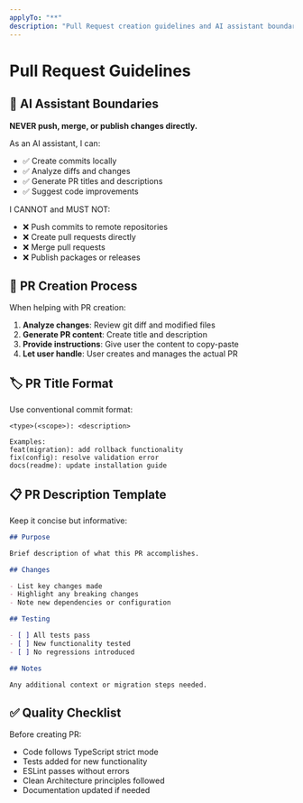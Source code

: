 ```yaml
---
applyTo: "**"
description: "Pull Request creation guidelines and AI assistant boundaries"
---
```


# Pull Request Guidelines

## 🚫 AI Assistant Boundaries

**NEVER push, merge, or publish changes directly.**

As an AI assistant, I can:

- ✅ Create commits locally
- ✅ Analyze diffs and changes
- ✅ Generate PR titles and descriptions
- ✅ Suggest code improvements

I CANNOT and MUST NOT:

- ❌ Push commits to remote repositories
- ❌ Create pull requests directly
- ❌ Merge pull requests
- ❌ Publish packages or releases

## 📝 PR Creation Process

When helping with PR creation:

1. **Analyze changes**: Review git diff and modified files
2. **Generate PR content**: Create title and description
3. **Provide instructions**: Give user the content to copy-paste
4. **Let user handle**: User creates and manages the actual PR

## 🏷️ PR Title Format

Use conventional commit format:

```
<type>(<scope>): <description>

Examples:
feat(migration): add rollback functionality
fix(config): resolve validation error
docs(readme): update installation guide
```

## 📋 PR Description Template

Keep it concise but informative:

```markdown
## Purpose

Brief description of what this PR accomplishes.

## Changes

- List key changes made
- Highlight any breaking changes
- Note new dependencies or configuration

## Testing

- [ ] All tests pass
- [ ] New functionality tested
- [ ] No regressions introduced

## Notes

Any additional context or migration steps needed.
```

## ✅ Quality Checklist

Before creating PR:

- Code follows TypeScript strict mode
- Tests added for new functionality
- ESLint passes without errors
- Clean Architecture principles followed
- Documentation updated if needed
